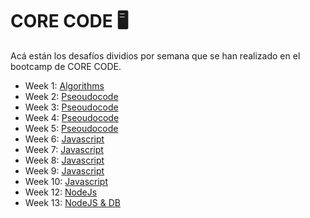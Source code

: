 # CORE CODE 🖥

Acá están los desafíos dividios por semana que se han realizado en el bootcamp de CORE CODE.


- Week 1: [Algorithms](https://github.com/Lal0gg/core-code-from-scratch-readme/tree/main/Week1)
- Week 2: [Pseoudocode](https://github.com/Lal0gg/core-code-from-scratch-readme/tree/main/Week2)
- Week 3: [Pseoudocode](https://github.com/Lal0gg/core-code-from-scratch-readme/tree/main/Week3)
- Week 4: [Pseoudocode](https://github.com/Lal0gg/core-code-from-scratch-readme/tree/main/Week4)
- Week 5: [Pseoudocode](https://github.com/Lal0gg/core-code-from-scratch-readme/tree/main/Week5)
- Week 6: [Javascript](https://github.com/Lal0gg/core-code-from-scratch-readme/blob/main/Week6)
- Week 7: [Javascript](https://github.com/Lal0gg/core-code-from-scratch-readme/blob/main/Week7)
- Week 8: [Javascript](https://github.com/Lal0gg/core-code-from-scratch-readme/blob/main/Week8)
- Week 9: [Javascript](https://github.com/Lal0gg/core-code-from-scratch-readme/blob/main/Week9)
- Week 10: [Javascript](https://github.com/Lal0gg/core-code-from-scratch-readme/blob/main/Week10)
- Week 12: [NodeJs](https://github.com/Lal0gg/core-code-from-scratch-readme/blob/main/Week12)
- Week 13: [NodeJS & DB](https://github.com/Lal0gg/core-code-from-scratch-readme/blob/main/Week13)
